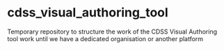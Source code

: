 # cdss_visual_authoring_tool
Temporary repository to structure the work of the CDSS Visual Authoring tool work until we have a dedicated organisation or another platform
